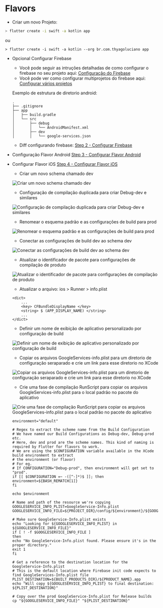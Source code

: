 # Flavors

- Criar um novo Projeto: 

```sh
> flutter create -i swift -a kotlin app
```
ou 
```
> flutter create -i swift -a kotlin --org br.com.thyagoluciano app
```

- Opcional Configurar Firebase
    - Você pode seguir as intruções detalhadas de como configurar o firebase no seu projeto aqui: [Configuração do Firebase](https://firebase.google.com/docs/flutter/setup)
    - Você pode ver como configurar multiprojetos do firebase aqui: [Configurar vários projetos](https://firebase.google.com/docs/projects/multiprojects)

    Exemplo de estrutura de diretorio android:
    ```
    .
    ├── .gitignore
    ├── app
    │   ├── build.gradle
    │   └── src
    │       ├── debug
    │       │   └── AndroidManifest.xml
    │       ├── dev
    │       │   └── google-services.json
    ```
    - Diff configurando firebase: [Step 2 - Configurar Firebase](https://github.com/thyagoluciano/flutter-boilerplate/commit/1818b657b930a8a869741b39e5c181ad6ecf3fd8)

- Configuração Flavor Android [Step 3 - Configurar Flavor Android](https://github.com/thyagoluciano/flutter-boilerplate/commit/715a4c6de591c17df82ca7ee1b1e8e060e009bc4)

- Configurar Flavor iOS [Step 4 - Configurar Flavor iOS]()

    - Criar um novo schema chamado dev

    ![Criar um novo schema chamado dev](doc/assets/iOS_01.gif)

    - Configuração de compilação duplicada para criar Debug-dev e similares

    ![Configuração de compilação duplicada para criar Debug-dev e similares](doc/assets/iOS_02.gif)

    - Renomear o esquema padrão e as configurações de build para prod

    ![Renomear o esquema padrão e as configurações de build para prod](doc/assets/iOS_03.gif)

    - Conectar as configurações de build dev ao schema dev

    ![Conectar as configurações de build dev ao schema dev](doc/assets/iOS_04.gif)

    - Atualizar o identificador de pacote para configurações de compilação de produto

    ![Atualizar o identificador de pacote para configurações de compilação de produto](doc/assets/iOS_05.gif)

    - Atualizar o arquivo: ios > Runner > info.plist

    ```
    <dict> 
        ... 
        <key> CFBundleDisplayName </key> 
        <string> $ (APP_DISPLAY_NAME) </string> 
        ... 
    </dict>
    ```

     - Definir um nome de exibição de aplicativo personalizado por configuração de build

    ![Definir um nome de exibição de aplicativo personalizado por configuração de build](doc/assets/iOS_06.gif)

    - Copiar os arquivos GoogleServices-info.plist para um diretorio de configuração seraparado e crie um link para esse diretorio no XCode

    ![Copiar os arquivos GoogleServices-info.plist para um diretorio de configuração seraparado e crie um link para esse diretorio no XCode](doc/assets/iOS_07.gif)

    - Crie uma fase de compilação RunScript para copiar os arquivos GoogleServices-info.plist para o local padrão no pacote do aplicativo

    ![Crie uma fase de compilação RunScript para copiar os arquivos GoogleServices-info.plist para o local padrão no pacote do aplicativo](doc/assets/iOS_08.gif)

    ```
    environment="default"

    # Regex to extract the scheme name from the Build Configuration
    # We have named our Build Configurations as Debug-dev, Debug-prod etc.
    # Here, dev and prod are the scheme names. This kind of naming is required by Flutter for flavors to work.
    # We are using the $CONFIGURATION variable available in the XCode build environment to extract 
    # the environment (or flavor)
    # For eg.
    # If CONFIGURATION="Debug-prod", then environment will get set to "prod".
    if [[ $CONFIGURATION =~ -([^-]*)$ ]]; then
    environment=${BASH_REMATCH[1]}
    fi

    echo $environment

    # Name and path of the resource we're copying
    GOOGLESERVICE_INFO_PLIST=GoogleService-Info.plist
    GOOGLESERVICE_INFO_FILE=${PROJECT_DIR}/config/${environment}/${GOOGLESERVICE_INFO_PLIST}

    # Make sure GoogleService-Info.plist exists
    echo "Looking for ${GOOGLESERVICE_INFO_PLIST} in ${GOOGLESERVICE_INFO_FILE}"
    if [ ! -f $GOOGLESERVICE_INFO_FILE ]
    then
    echo "No GoogleService-Info.plist found. Please ensure it's in the proper directory."
    exit 1
    fi

    # Get a reference to the destination location for the GoogleService-Info.plist
    # This is the default location where Firebase init code expects to find GoogleServices-Info.plist file
    PLIST_DESTINATION=${BUILT_PRODUCTS_DIR}/${PRODUCT_NAME}.app
    echo "Will copy ${GOOGLESERVICE_INFO_PLIST} to final destination: ${PLIST_DESTINATION}"

    # Copy over the prod GoogleService-Info.plist for Release builds
    cp "${GOOGLESERVICE_INFO_FILE}" "${PLIST_DESTINATION}"
    ```